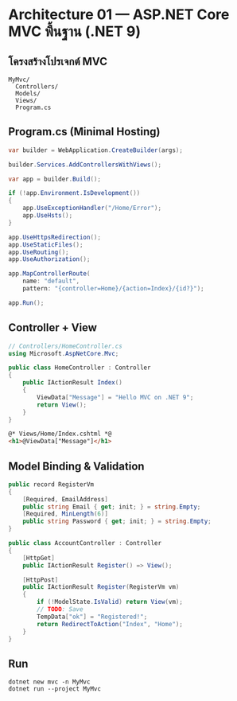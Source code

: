 # Architecture 01 — ASP.NET Core MVC พื้นฐาน (.NET 9)

## โครงสร้างโปรเจกต์ MVC
```
MyMvc/
  Controllers/
  Models/
  Views/
  Program.cs
```

## Program.cs (Minimal Hosting)
```csharp
var builder = WebApplication.CreateBuilder(args);

builder.Services.AddControllersWithViews();

var app = builder.Build();

if (!app.Environment.IsDevelopment())
{
    app.UseExceptionHandler("/Home/Error");
    app.UseHsts();
}

app.UseHttpsRedirection();
app.UseStaticFiles();
app.UseRouting();
app.UseAuthorization();

app.MapControllerRoute(
    name: "default",
    pattern: "{controller=Home}/{action=Index}/{id?}");

app.Run();
```

## Controller + View
```csharp
// Controllers/HomeController.cs
using Microsoft.AspNetCore.Mvc;

public class HomeController : Controller
{
    public IActionResult Index()
    {
        ViewData["Message"] = "Hello MVC on .NET 9";
        return View();
    }
}
```

```html
@* Views/Home/Index.cshtml *@
<h1>@ViewData["Message"]</h1>
```

## Model Binding & Validation
```csharp
public record RegisterVm
{
    [Required, EmailAddress]
    public string Email { get; init; } = string.Empty;
    [Required, MinLength(6)]
    public string Password { get; init; } = string.Empty;
}

public class AccountController : Controller
{
    [HttpGet]
    public IActionResult Register() => View();

    [HttpPost]
    public IActionResult Register(RegisterVm vm)
    {
        if (!ModelState.IsValid) return View(vm);
        // TODO: Save
        TempData["ok"] = "Registered!";
        return RedirectToAction("Index", "Home");
    }
}
```

## Run
```
dotnet new mvc -n MyMvc
dotnet run --project MyMvc
```

